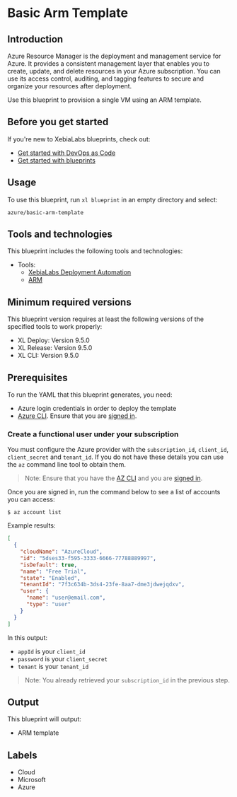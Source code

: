# Basic Arm Template

## Introduction

Azure Resource Manager is the deployment and management service for Azure. It provides a consistent management layer that enables you to create, update, and delete resources in your Azure subscription. You can use its access control, auditing, and tagging features to secure and organize your resources after deployment.

Use this blueprint to provision a single VM using an ARM template.

## Before you get started

If you're new to XebiaLabs blueprints, check out:

* [Get started with DevOps as Code](https://docs.xebialabs.com/xl-release/concept/get-started-with-devops-as-code/)
* [Get started with blueprints](https://docs.xebialabs.com/xl-deploy/concept/get-started-with-blueprints/)

## Usage

To use this blueprint, run `xl blueprint` in an empty directory and select:

```plain
azure/basic-arm-template
```

## Tools and technologies

This blueprint includes the following tools and technologies:

* Tools:
    * [XebiaLabs Deployment Automation](https://xebialabs.com/products/xl-deploy/)
    * [ARM](https://docs.microsoft.com/en-us/azure/azure-resource-manager/resource-group-authoring-templates)


## Minimum required versions

This blueprint version requires at least the following versions of the specified tools to work properly:

* XL Deploy: Version 9.5.0
* XL Release: Version 9.5.0
* XL CLI: Version 9.5.0

## Prerequisites

To run the YAML that this blueprint generates, you need:
* Azure login credentials in order to deploy the template
* [Azure CLI](https://docs.microsoft.com/en-us/cli/azure/). Ensure that you are [signed in](https://docs.microsoft.com/en-us/cli/azure/authenticate-azure-cli?view=azure-cli-latest).

### Create a functional user under your subscription

You must configure the Azure provider with the `subscription_id`, `client_id`, `client_secret` and `tenant_id`. If you do not have these details you can use the `az` command line tool to obtain them.

> Note: Ensure that you have the [AZ CLI](https://docs.microsoft.com/en-us/cli/azure/) and you are [signed in](https://docs.microsoft.com/en-us/cli/azure/authenticate-azure-cli?view=azure-cli-latest).

Once you are signed in, run the command below to see a list of accounts you can access:

```plain
$ az account list
```

Example results:
```json
[
  {
    "cloudName": "AzureCloud",
    "id": "5dses33-f595-3333-6666-77788889997",
    "isDefault": true,
    "name": "Free Trial",
    "state": "Enabled",
    "tenantId": "7f3c634b-3ds4-23fe-8aa7-dme3jdwejqdxv",
    "user": {
      "name": "user@email.com",
      "type": "user"
    }
  }
]
```

In this output:
* `appId` is your `client_id`
* `password` is your `client_secret`
* `tenant` is your `tenant_id`

> Note: You already retrieved your `subscription_id` in the previous step.


## Output

This blueprint will output:

* ARM template

## Labels

* Cloud
* Microsoft
* Azure
